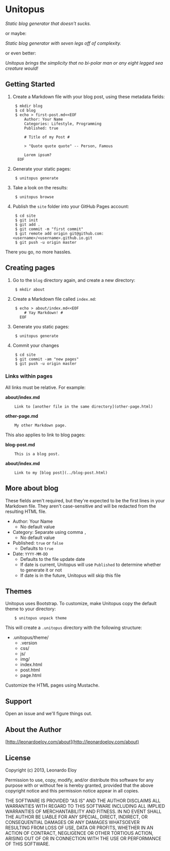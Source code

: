 # Unitopus #

_Static blog generator that doesn't sucks._

or maybe:

_Static blog generator with seven legs off of complexity._

or even better:

_Unitopus brings the simplicity that no bi-polar man or any eight legged sea creature would!_



## Getting Started ##

1. Create a Markdown file with your blog post, using these metadata fields:

		$ mkdir blog
		$ cd blog
		$ echo > first-post.md<<EOF
			Author: Your Name
			Categories: Lifestyle, Programming
			Published: true

			# Title of my Post #

			> "Quote quote quote" -- Person, Famous

			Lorem ipsum?
		 EOF
			

2. Generate your static pages:

		$ unitopus generate

3. Take a look on the results:

		$ unitopus browse

4. Publish the `site` folder into your GitHub Pages account:

		$ cd site
		$ git init
		$ git add .
		$ git commit -m "first commit"
		$ git remote add origin git@github.com:<username>/<username>.github.io.git
		$ git push -u origin master

There you go, no more hassles.

## Creating pages ##

1. Go to the `blog` directory again, and create a new directory:

		$ mkdir about

2. Create a Markdown file called `index.md`:

		$ echo > about/index.md<<EOF
			# Yay Markdown! #
		  EOF

3. Generate you static pages:

		$ unitopus generate

4. Commit your changes

		$ cd site
		$ git commit -am "new pages"
		$ git push -u origin master

### Links within pages ###

All links must be relative. For example:

**about/index.md**

		Link to [another file in the same directory](other-page.html)

**other-page.md**

		My other Markdown page.

This also applies to link to blog pages:

**blog-post.md**

		This is a blog post.

**about/index.md**

		Link to my [blog post](../blog-post.html)

## More about blog ##

These fields aren't required, but they're expected to be the first lines in your Markdown file. They aren't case-sensitive and will be redacted from the resulting HTML file.

* Author: Your Name
	* No default value
* Category: Separate using comma `,`
	* No default value
* Published: `true` or `false`
	* Defaults to `true`
* Date: `YYYY-MM-DD`
	* Defaults to the file update date
	* If date is current, Unitopus will use `Published` to determine whether to generate it or not
	* If date is in the future, Unitopus will skip this file

## Themes ##

Unitopus uses Bootstrap. To customize, make Unitopus copy the default theme to your directory:

		$ unitopus unpack theme

This will create a `.unitopus` directory with the following structure:

* .unitopus/theme/
	* .version 
	* css/
	* js/
	* img/
	* index.html
	* post.html
	* page.html

Customize the HTML pages using Mustache.

## Support ##

Open an issue and we'll figure things out.

## About the Author ##

[http://leonardoeloy.com/about](http://leonardoeloy.com/about)

## License ##

Copyright (c) 2013, Leonardo Eloy

Permission to use, copy, modify, and/or distribute this software for any purpose with or without fee is hereby granted, provided that the above copyright notice and this permission notice appear in all copies.

THE SOFTWARE IS PROVIDED "AS IS" AND THE AUTHOR DISCLAIMS ALL WARRANTIES WITH REGARD TO THIS SOFTWARE INCLUDING ALL IMPLIED WARRANTIES OF MERCHANTABILITY AND FITNESS. IN NO EVENT SHALL THE AUTHOR BE LIABLE FOR ANY SPECIAL, DIRECT, INDIRECT, OR CONSEQUENTIAL DAMAGES OR ANY DAMAGES WHATSOEVER RESULTING FROM LOSS OF USE, DATA OR PROFITS, WHETHER IN AN ACTION OF CONTRACT, NEGLIGENCE OR OTHER TORTIOUS ACTION, ARISING OUT OF OR IN CONNECTION WITH THE USE OR PERFORMANCE OF THIS SOFTWARE.